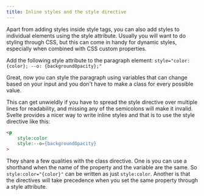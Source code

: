 ```yaml
---
title: Inline styles and the style directive
---
```


Apart from adding styles inside style tags, you can also add styles to individual elements using the style attribute. Usually you will want to do styling through CSS, but this can come in handy for dynamic styles, especially when combined with CSS custom properties.

Add the following style attribute to the paragraph element:
`style="color: {color}; --o: {backgroundOpacity};"`

Great, now you can style the paragraph using variables that can change based on your input and you don't have to make a class for every possible value.

This can get unwieldly if you have to spread the style directive over multiple lines for readability, and missing any of the semicolons will make it invalid. Svelte provides a nicer way to write inline styles and that is to use the style directive like this:

```html
<p 
	style:color 
	style:--o={backgroundOpacity}
>
```

They share a few qualities with the class directive. One is you can use a shorthand when the name of the property and the variable are the same. So `style:color="{color}"` can be written as just `style:color`. Another is that the directives will take precedence when you set the same property through a style attribute.